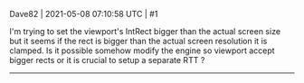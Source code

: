 Dave82 | 2021-05-08 07:10:58 UTC | #1

I'm trying to set the viewport's IntRect bigger than the actual screen size but it seems if the rect is bigger than the actual screen resolution it is clamped. Is it possible somehow modify the engine so viewport accept bigger rects or it is crucial to setup a separate RTT ?

-------------------------

